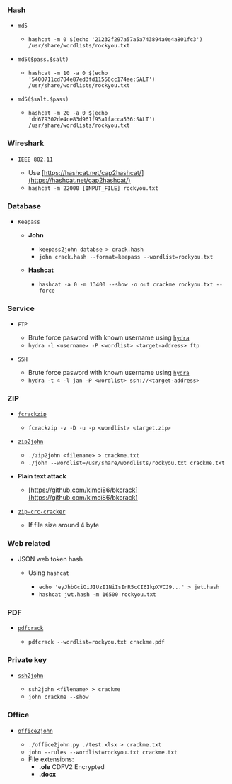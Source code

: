 ### Hash

- `md5`

  - `hashcat -m 0 $(echo '21232f297a57a5a743894a0e4a801fc3') /usr/share/wordlists/rockyou.txt`

- `md5($pass.$salt)`

  - `hashcat -m 10 -a 0 $(echo '5400711cd704e87ed3fd11556cc174ae:SALT') /usr/share/wordlists/rockyou.txt`

- `md5($salt.$pass)`

  - `hashcat -m 20 -a 0 $(echo 'dd679302de4ce83d961f95a1facca536:SALT') /usr/share/wordlists/rockyou.txt`

### Wireshark

- `IEEE 802.11`

  - Use [https://hashcat.net/cap2hashcat/](https://hashcat.net/cap2hashcat/)
  - `hashcat -m 22000 [INPUT_FILE] rockyou.txt`

### Database

- `Keepass`

  - **John**
    - `keepass2john databse > crack.hash`
    - `john crack.hash --format=keepass --wordlist=rockyou.txt`

  - **Hashcat**
    - `hashcat -a 0 -m 13400 --show -o out crackme rockyou.txt --force`

### Service

- `FTP`

  - Brute force pasword with known username using [`hydra`](https://tools.kali.org/password-attacks/hydra)
  - `hydra -l <username> -P <wordlist> <target-address> ftp`

- `SSH`

  - Brute force pasword with known username using [`hydra`](https://tools.kali.org/password-attacks/hydra)
  - `hydra -t 4 -l jan -P <wordlist> ssh://<target-address>`

### ZIP

- [`fcrackzip`](http://manpages.ubuntu.com/manpages/trusty/man1/fcrackzip.1.html)

  - `fcrackzip -v -D -u -p <wordlist> <target.zip>`

- [`zip2john`](https://github.com/magnumripper/JohnTheRipper.git)

  - `./zip2john <filename> > crackme.txt`
  - `./john --wordlist=/usr/share/wordlists/rockyou.txt crackme.txt`

- **Plain text attack**

  - [https://github.com/kimci86/bkcrack](https://github.com/kimci86/bkcrack)
  
- [`zip-crc-cracker`](https://github.com/kmyk/zip-crc-cracker)

  - If file size around 4 byte 

### Web related

- JSON web token hash
 
  - Using `hashcat`
    
    - `echo 'eyJhbGciOiJIUzI1NiIsInR5cCI6IkpXVCJ9...' > jwt.hash`
    - `hashcat jwt.hash -m 16500 rockyou.txt`


### PDF

- [`pdfcrack`](https://github.com/alitrack/PDFCrack)

  - `pdfcrack --wordlist=rockyou.txt crackme.pdf`
    
### Private key

- [`ssh2john`](https://github.com/magnumripper/JohnTheRipper.git)

  - `ssh2john <filename> > crackme`
  - `john crackme --show`

### Office

- [`office2john`](https://github.com/magnumripper/JohnTheRipper.git)

  - `./office2john.py ./test.xlsx > crackme.txt`
  - `john --rules --wordlist=rockyou.txt crackme.txt`
  - File extensions:
    - **.ole** CDFV2 Encrypted
    - **.docx**
